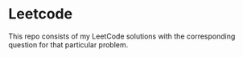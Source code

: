 # Leetcode
This repo consists of my LeetCode solutions with the corresponding question for that particular problem.
